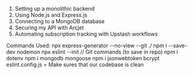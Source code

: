 1. Setting up a monolithic backend
2. Using Node.js and Express.js
3. Connecting to a MongoDB database
4. Securing my API with Arcjet
5. Automating subscription tracking with Upstash workflows

Commands Used:
npx express-generator --no-view --git ./
npm i --save-dev nodemon
npx eslint --init
// Git commands (to save in repo)
npm i dotenv
npm i mongodb mongoose
npm i jsonwebtoken bcrypt
eslint.config.js = Make sures that our codebase is clean
